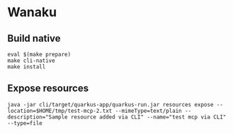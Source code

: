 # Wanaku

## Build native 

```shell
eval $(make prepare)
make cli-native
make install
```


## Expose resources

```shell
java -jar cli/target/quarkus-app/quarkus-run.jar resources expose --location=$HOME/tmp/test-mcp-2.txt --mimeType=text/plain --description="Sample resource added via CLI" --name="test mcp via CLI" --type=file
```